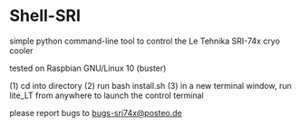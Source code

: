 # Shell-SRI
simple python command-line tool to control the Le Tehnika SRI-74x cryo cooler

tested on Raspbian GNU/Linux 10 (buster)

(1) cd into directory
(2) run bash install.sh
(3) in a new terminal window, run lite_LT from anywhere to launch the control terminal

please report bugs to bugs-sri74x@posteo.de
